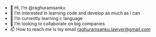- 👋 Hi, I’m @raghuramsanku
- 👀 I’m interested in learning code and develop as much as i can
- 🌱 I’m currently learning c language
- 💞️ I’m looking to collaborate on big companies
- 📫 How to reach me is my email raghuramsanku.lawyer@gmail.com

<!---
raghuramsanku/raghuramsanku is a ✨ special ✨ repository because its `README.md` (this file) appears on your GitHub profile.
You can click the Preview link to take a look at your changes.
--->
